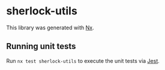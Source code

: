 # sherlock-utils

This library was generated with [Nx](https://nx.dev).

## Running unit tests

Run `nx test sherlock-utils` to execute the unit tests via [Jest](https://jestjs.io).
